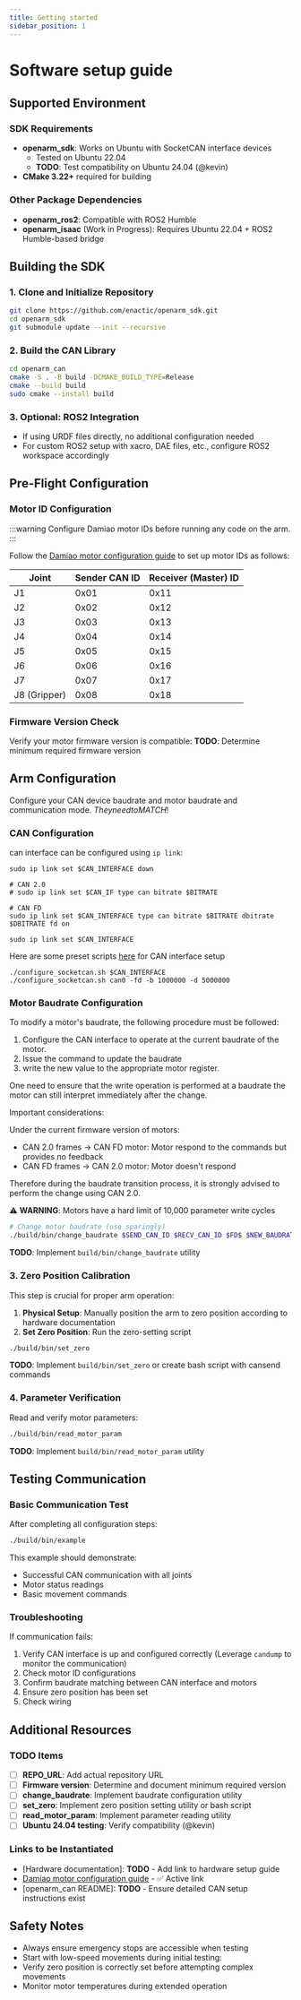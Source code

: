 ```yaml
---
title: Getting started 
sidebar_position: 1
---
```


# Software setup guide

## Supported Environment

### SDK Requirements
- **openarm_sdk**: Works on Ubuntu with SocketCAN interface devices
  - Tested on Ubuntu 22.04 
  - **TODO**: Test compatibility on Ubuntu 24.04 (@kevin)
- **CMake 3.22+** required for building

### Other Package Dependencies
- **openarm_ros2**: Compatible with ROS2 Humble
- **openarm_isaac** (Work in Progress): Requires Ubuntu 22.04 + ROS2 Humble-based bridge

## Building the SDK

### 1. Clone and Initialize Repository
```bash
git clone https://github.com/enactic/openarm_sdk.git
cd openarm_sdk
git submodule update --init --recursive
```

### 2. Build the CAN Library
```bash
cd openarm_can
cmake -S . -B build -DCMAKE_BUILD_TYPE=Release
cmake --build build
sudo cmake --install build
```

### 3. Optional: ROS2 Integration
- If using URDF files directly, no additional configuration needed
- For custom ROS2 setup with xacro, DAE files, etc., configure ROS2 workspace accordingly

## Pre-Flight Configuration

### Motor ID Configuration
:::warning
Configure Damiao motor IDs before running any code on the arm.
:::

Follow the [Damiao motor configuration guide](https://wiki.seeedstudio.com/damiao_series/) to set up motor IDs as follows:

| Joint | Sender CAN ID | Receiver (Master) ID |
|-------|---------------|---------------------|
| J1    | 0x01          | 0x11               |
| J2    | 0x02          | 0x12               |
| J3    | 0x03          | 0x13               |
| J4    | 0x04          | 0x14               |
| J5    | 0x05          | 0x15               |
| J6    | 0x06          | 0x16               |
| J7    | 0x07          | 0x17               |
| J8 (Gripper) | 0x08   | 0x18               |

### Firmware Version Check
Verify your motor firmware version is compatible:
**TODO**: Determine minimum required firmware version

## Arm Configuration

Configure your CAN device baudrate and motor baudrate and communication mode. $They need to MATCH!$


### CAN Configuration

can interface can be configured using `ip link`:

```
sudo ip link set $CAN_INTERFACE down

# CAN 2.0
# sudo ip link set $CAN_IF type can bitrate $BITRATE

# CAN FD
sudo ip link set $CAN_INTERFACE type can bitrate $BITRATE dbitrate $DBITRATE fd on

sudo ip link set $CAN_INTERFACE
```

Here are some preset scripts [here](https://github.com/enactic/openarm_can/blob/main/scripts/can_setup.md) for CAN interface setup

```
./configure_socketcan.sh $CAN_INTERFACE
./configure_socketcan.sh can0 -fd -b 1000000 -d 5000000
```

### Motor Baudrate Configuration

To modify a motor's baudrate, the following procedure must be followed:

1. Configure the CAN interface to operate at the current baudrate of the motor.
2. Issue the command to update the baudrate 
3. write the new value to the appropriate motor register.

One need to ensure that the write operation is performed at a baudrate the motor can still interpret immediately after the change.

Important considerations:

Under the current firmware version of motors: 
- CAN 2.0 frames → CAN FD motor: Motor respond to the commands but provides no feedback
- CAN FD frames → CAN 2.0 motor: Motor doesn't respond

Therefore during the baudrate transition process, it is strongly advised to perform the change using CAN 2.0.

⚠️ **WARNING**: Motors have a hard limit of 10,000 parameter write cycles

```bash
# Change motor baudrate (use sparingly)
./build/bin/change_baudrate $SEND_CAN_ID $RECV_CAN_ID $FD$ $NEW_BAUDRATE
```
**TODO**: Implement `build/bin/change_baudrate` utility

### 3. Zero Position Calibration
This step is crucial for proper arm operation:

1. **Physical Setup**: Manually position the arm to zero position according to hardware documentation
2. **Set Zero Position**: Run the zero-setting script
```bash
./build/bin/set_zero
```
**TODO**: Implement `build/bin/set_zero` or create bash script with cansend commands

### 4. Parameter Verification
Read and verify motor parameters:
```bash
./build/bin/read_motor_param
```
**TODO**: Implement `build/bin/read_motor_param` utility

## Testing Communication

### Basic Communication Test
After completing all configuration steps:

```bash
./build/bin/example
```

This example should demonstrate:
- Successful CAN communication with all joints
- Motor status readings
- Basic movement commands

### Troubleshooting
If communication fails:
1. Verify CAN interface is up and configured correctly (Leverage `candump` to monitor the communication)
2. Check motor ID configurations
3. Confirm baudrate matching between CAN interface and motors
4. Ensure zero position has been set
5. Check wiring

## Additional Resources

### TODO Items
- [ ] **REPO_URL**: Add actual repository URL
- [ ] **Firmware version**: Determine and document minimum required version
- [ ] **change_baudrate**: Implement baudrate configuration utility
- [ ] **set_zero**: Implement zero position setting utility or bash script
- [ ] **read_motor_param**: Implement parameter reading utility
- [ ] **Ubuntu 24.04 testing**: Verify compatibility (@kevin)

### Links to be Instantiated
- [Hardware documentation]: **TODO** - Add link to hardware setup guide
- [Damiao motor configuration guide](https://wiki.seeedstudio.com/damiao_series/) - ✅ Active link
- [openarm_can README]: **TODO** - Ensure detailed CAN setup instructions exist

## Safety Notes
- Always ensure emergency stops are accessible when testing
- Start with low-speed movements during initial testing:
- Verify zero position is correctly set before attempting complex movements
- Monitor motor temperatures during extended operation
